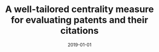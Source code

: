 ---
title: 'A well-tailored centrality measure for evaluating patents and their citations'
collection: publications
permalink: /publication/2019-Journal of Documentation-A-well-tailored.md
excerpt: 'C. Donato, P. Lo Giudice, R. Marretta, D. Ursino, L. Virgili'
date: 2019-01-01
venue: 'Journal of Documentation'
link: 'https://doi.org/10.1108/JD-10-2018-0168'
location: 'Avanade, Milan, Italy, University Mediterranea of Reggio Calabria, Reggio Calabria, Italy, Accenture, Milan, Italy, Department of Information Engineering, Polytechnic University of Marche, Ancona, Italy'
---